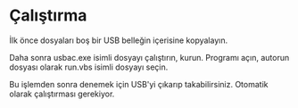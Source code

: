 # Çalıştırma

İlk önce dosyaları boş bir USB belleğin içerisine kopyalayın.

Daha sonra usbac.exe isimli dosyayı çalıştırın, kurun. Programı açın, autorun dosyası olarak run.vbs isimli dosyayı seçin.

Bu işlemden sonra denemek için USB'yi çıkarıp takabilirsiniz. Otomatik olarak çalıştırması gerekiyor.
